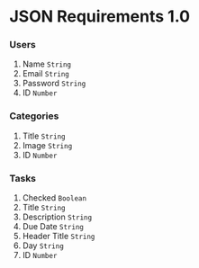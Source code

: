 <h1>JSON Requirements 1.0</h1>
<h3>Users</h3>
<ol>
  <li>Name <code>String</code></li>
  <li>Email <code>String</code></li>
  <li>Password <code>String</code></li>
  <li>ID <code>Number</code></li>
</ol>
<h3>Categories</h3>
<ol>
  <li>Title <code>String</code></li>
  <li>Image <code>String</code></li>
  <li>ID <code>Number</code></li>
</ol>
<h3>Tasks</h3>
<ol>
  <li>Checked <code>Boolean</code></li>
  <li>Title <code>String</code></li>
  <li>Description <code>String</code></li>
  <li>Due Date <code>String</code></li>
  <li>Header Title <code>String</code></li>
  <li>Day <code>String</code></li>
  <li>ID <code>Number</code></li>
</ol>

